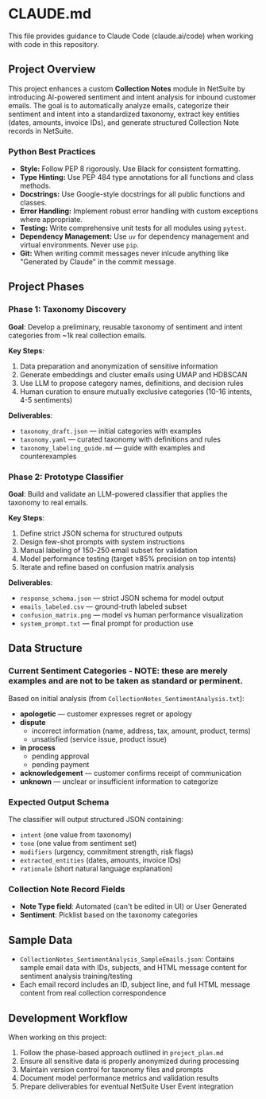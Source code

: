 # CLAUDE.md

This file provides guidance to Claude Code (claude.ai/code) when working with code in this repository.

## Project Overview

This project enhances a custom **Collection Notes** module in NetSuite by introducing AI-powered sentiment and intent analysis for inbound customer emails. The goal is to automatically analyze emails, categorize their sentiment and intent into a standardized taxonomy, extract key entities (dates, amounts, invoice IDs), and generate structured Collection Note records in NetSuite.

### Python Best Practices

- **Style:** Follow PEP 8 rigorously. Use Black for consistent formatting.
- **Type Hinting:** Use PEP 484 type annotations for all functions and class methods.
- **Docstrings:** Use Google-style docstrings for all public functions and classes.
- **Error Handling:** Implement robust error handling with custom exceptions where appropriate.
- **Testing:** Write comprehensive unit tests for all modules using `pytest`.
- **Dependency Management:** Use `uv` for dependency management and virtual environments. Never use `pip`.
- **Git:** When writing commit messages never inlcude anything like "Generated by Claude" in the commit message.

## Project Phases

### Phase 1: Taxonomy Discovery

**Goal**: Develop a preliminary, reusable taxonomy of sentiment and intent categories from ~1k real collection emails.

**Key Steps**:

1. Data preparation and anonymization of sensitive information
2. Generate embeddings and cluster emails using UMAP and HDBSCAN
3. Use LLM to propose category names, definitions, and decision rules
4. Human curation to ensure mutually exclusive categories (10-16 intents, 4-5 sentiments)

**Deliverables**:

- `taxonomy_draft.json` — initial categories with examples
- `taxonomy.yaml` — curated taxonomy with definitions and rules
- `taxonomy_labeling_guide.md` — guide with examples and counterexamples

### Phase 2: Prototype Classifier

**Goal**: Build and validate an LLM-powered classifier that applies the taxonomy to real emails.

**Key Steps**:

1. Define strict JSON schema for structured outputs
2. Design few-shot prompts with system instructions
3. Manual labeling of 150-250 email subset for validation
4. Model performance testing (target ≥85% precision on top intents)
5. Iterate and refine based on confusion matrix analysis

**Deliverables**:

- `response_schema.json` — strict JSON schema for model output
- `emails_labeled.csv` — ground-truth labeled subset
- `confusion_matrix.png` — model vs human performance visualization
- `system_prompt.txt` — final prompt for production use

## Data Structure

### Current Sentiment Categories - NOTE: these are merely examples and are not to be taken as standard or perminent.

Based on initial analysis (from `CollectionNotes_SentimentAnalysis.txt`):

- **apologetic** — customer expresses regret or apology
- **dispute**
  - incorrect information (name, address, tax, amount, product, terms)
  - unsatisfied (service issue, product issue)
- **in process**
  - pending approval
  - pending payment
- **acknowledgement** — customer confirms receipt of communication
- **unknown** — unclear or insufficient information to categorize

### Expected Output Schema

The classifier will output structured JSON containing:

- `intent` (one value from taxonomy)
- `tone` (one value from sentiment set)
- `modifiers` (urgency, commitment strength, risk flags)
- `extracted_entities` (dates, amounts, invoice IDs)
- `rationale` (short natural language explanation)

### Collection Note Record Fields

- **Note Type field**: Automated (can't be edited in UI) or User Generated
- **Sentiment**: Picklist based on the taxonomy categories

## Sample Data

- `CollectionNotes_SentimentAnalysis_SampleEmails.json`: Contains sample email data with IDs, subjects, and HTML message content for sentiment analysis training/testing
- Each email record includes an ID, subject line, and full HTML message content from real collection correspondence

## Development Workflow

When working on this project:

1. Follow the phase-based approach outlined in `project_plan.md`
2. Ensure all sensitive data is properly anonymized during processing
3. Maintain version control for taxonomy files and prompts
4. Document model performance metrics and validation results
5. Prepare deliverables for eventual NetSuite User Event integration

